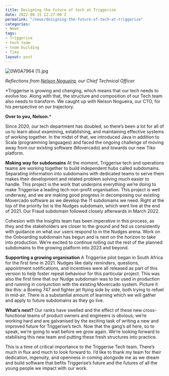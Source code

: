 ```yaml
---
title: Designing the future of tech at Triggerise
date: 2022-08-15 12:27:00 Z
permalink: "/news/designing-the-future-of-tech-at-triggerise"
categories:
- News
tags:
- Triggerise
- tech team
- team building
- Tiko
layout: post
---
```


![0W0A7964 (1).jpg](/uploads/0W0A7964%20(1).jpg)

*Reflections from [Nelson Nogueira](https://www.linkedin.com/in/nognelson/), our Chief Technical Officer*

*Triggerise is growing and changing, which means that our tech needs to evolve too. Along with that, the structure and composition of our Tech team also needs to transform. We caught up with Nelson Nogueira, our CTO, for his perspective on our trajectory.

**Over to you, Nelson.***

Since 2020, our tech department has doubled, so there’s been a lot for all of us to learn about examining, establishing, and maintaining effective systems of working together. In the midst of that, we introduced Java in addition to Scala (programming languages) and faced the ongoing challenge of moving away from our existing software (Movercado) and towards our new Tiko platform.

**Making way for subdomains**
At the moment, Triggerise tech and operations teams are working together to build independent hubs called subdomains. Separating information into subdomains with dedicated teams to serve them makes their development and related problem solving much easier to handle. This project is the work that underpins everything we’re doing to make Triggerise a leading tech non-profit organisation. This project is well underway, and we are making good progress in decomposing our existing Movercado software as we develop the 11 subdomains we need. Right at the top of the priority list is the Nudges subdomain, which went live at the end of 2021. Our Fraud subdomain followed closely afterwards in March 2022.

Cohesion with the Insights team has been imperative in this process, as they and the stakeholders are closer to the ground and fed us consistently with guidance on what our users respond to in the Nudges arena. Work on the Onboarding subdomain has begun and is next on the horizon to take into production. We’re excited to continue rolling out the rest of the planned subdomains to the growing platform into 2023 and beyond.

**Supporting a growing organisation**
A Triggerise pilot began in South Africa for the first time in 2021. Nudges like daily reminders, questions, appointment notifications, and incentives were all released as part of this version to help foster repeat behaviour for this particular project. This was also the first time that our Nudge subdomain was to be used in production and running in conjunction with the existing Movercado system. Picture it like this: a Boeing 747 and fighter jet flying side by side, both trying to refuel in mid-air. There is a substantial amount of learning which we will gather and apply to future subdomains as they go live.

**What’s next?**
Our ranks have swelled and the effect of these new cross-functional teams of product owners and engineers is obvious; we’re working hard and are galvanised by the exciting task of writing a new and improved future for Triggerise’s tech. Now that the gang’s all here, so to speak, we’re going to wait before we grow again. We’re looking forward to stabilising this new team and putting these fresh structures into practice.

This is a time of critical importance to the Triggerise Tech team. There’s much in flux and much to look forward to. I’d like to thank my team for their dedication, ingenuity, and openness in coming alongside me as we dream and build software that befits Triggerise’s future and the futures of all the young people we impact with our work.